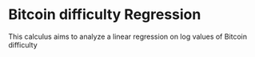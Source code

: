 # Bitcoin difficulty Regression
This calculus aims to analyze a linear regression on log values of Bitcoin difficulty
